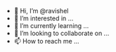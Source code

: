 - 👋 Hi, I’m @ravishel
- 👀 I’m interested in ...
- 🌱 I’m currently learning ...
- 💞️ I’m looking to collaborate on ...
- 📫 How to reach me ...

<!---
ravishel/ravishel is a ✨ special ✨ repository because its `README.md` (this file) appears on your GitHub profile.
You can click the Preview link to take a look at your changes.
--->
